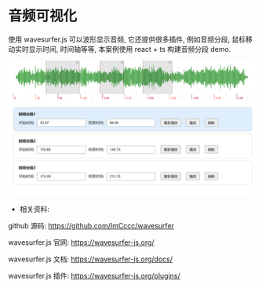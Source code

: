 # 音频可视化

使用 wavesurfer.js 可以波形显示音频, 它还提供很多插件, 例如音频分段, 鼠标移动实时显示时间, 时间轴等等, 本案例使用 react + ts 构建音频分段 demo.

<img src="./imgs/wavesurfer.jpg" />

- 相关资料:

github 源码: <https://github.com/ImCccc/wavesurfer>

wavesurfer.js 官网: <https://wavesurfer-js.org/>

wavesurfer.js 文档: <https://wavesurfer-js.org/docs/>

wavesurfer.js 插件: <https://wavesurfer-js.org/plugins/>
